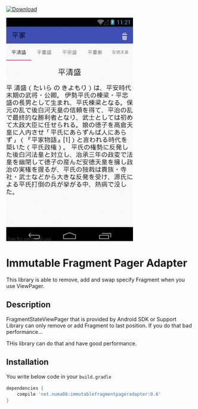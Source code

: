 [ ![Download](https://api.bintray.com/packages/numa08/maven/immutablefragmentpageradapter/images/download.svg) ](https://bintray.com/numa08/maven/immutablefragmentpageradapter/_latestVersion)

![](capture.gif)

# Immutable Fragment Pager Adapter

This library is able to remove, add and swap specify Fragment when you use ViewPager.

## Description

FragmentStateViewPager that is provided by Android SDK or Support Library can only remove or add Fragment to last position. If you do that bad performance...

THis library can do that and have good performance.

## Installation

You write below code in your `build.gradle`


```gradle
dependencies {
    compile 'net.numa08:immutablefragmentpageradapter:0.6'
}
```